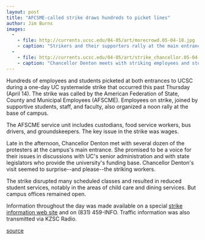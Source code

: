 ```yaml
---
layout: post
title: "AFCSME-called strike draws hundreds to picket lines"
author: Jim Burns
images:
  -
    - file: http://currents.ucsc.edu/04-05/art/morecrowd.05-04-18.jpg
    - caption: "Strikers and their supporters rally at the main entrance to campus. Photo: Louise Donahue"
  -
    - file: http://currents.ucsc.edu/04-05/art/strike_chancellor.05-04-18.jpg
    - caption: "Chancellor Denton meets with striking employees and students supporting them at the entrance to campus. Photo: Tom Vani"
---
```


Hundreds of employees and students picketed at both entrances to UCSC during a one-day UC systemwide strike that occurred this past Thursday (April 14). The strike was called by the American Federation of State, County and Municipal Employees (AFSCME). Employees on strike, joined by supportive students, staff, and faculty, also organized a noon rally at the base of campus.

The AFSCME service unit includes custodians, food service workers, bus drivers, and groundskeepers. The key issue in the strike was wages.   

Late in the afternoon, Chancellor Denton met with several dozen of the protesters at the campus's main entrance. She promised to be a voice for their issues in discussions with UC's senior administration and with state legislators who provide the university's funding base. Chancellor Denton's visit seemed to surprise--and please--the striking workers.

The strike disrupted many scheduled classes and resulted in reduced student services, notably in the areas of child care and dining services. But campus offices remained open.

Information throughout the day was made available on a special [strike information web site][1] and on (831) 459-INFO. Traffic information was also transmitted via KZSC Radio.  

[1]: http://www.ucsc.edu/news_events/strike-afscme_04-05/

[source](http://www1.ucsc.edu/currents/04-05/04-18/strike.asp "Permalink to strike")
